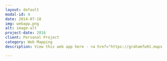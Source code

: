 ```yaml
---
layout: default
modal-id: 4
date: 2014-07-18
img: webapp.png
alt: image-alt
project-date: 2016
client: Personal Project
category: Web Mapping
description: View this web app here - <a href="https://grahamfw91.maps.arcgis.com/apps/webappviewer/index.html?id=7db715694295448eac39892f2c4d590a">Vision Zero Washington D.C.</a>

---
```

